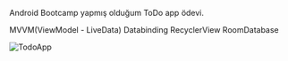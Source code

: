 Android Bootcamp yapmış olduğum ToDo app ödevi.

MVVM(ViewModel - LiveData)
Databinding
RecyclerView
RoomDatabase

![TodoApp](https://user-images.githubusercontent.com/83539143/156785093-19c425e7-104d-4e21-81d7-bb99d4ac4115.png)
